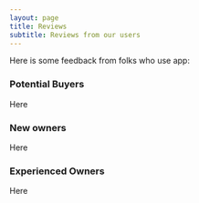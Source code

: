 ```yaml
---
layout: page
title: Reviews
subtitle: Reviews from our users
---
```


Here is some feedback from folks who use app:

### Potential Buyers
Here

### New owners
Here 

### Experienced Owners
Here